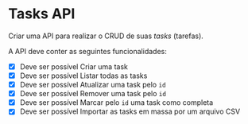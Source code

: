 # Tasks API

Criar uma API para realizar o CRUD de suas _tasks_ (tarefas).

A API deve conter as seguintes funcionalidades:

- [x] Deve ser possível Criar uma task
- [x] Deve ser possível Listar todas as tasks
- [x] Deve ser possível Atualizar uma task pelo `id`
- [x] Deve ser possível Remover uma task pelo `id`
- [x] Deve ser possível Marcar pelo `id` uma task como completa
- [x] Deve ser possível Importar as tasks em massa por um arquivo CSV
